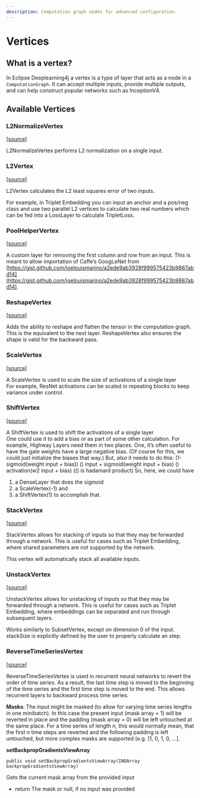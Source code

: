 ```yaml
---
description: Computation graph nodes for advanced configuration.
---
```


# Vertices

## What is a vertex?

In Eclipse Deeplearning4j a vertex is a type of layer that acts as a node in a `ComputationGraph`. It can accept multiple inputs, provide multiple outputs, and can help construct popular networks such as InceptionV4.

## Available Vertices

### L2NormalizeVertex

[\[source\]](https://github.com/eclipse/deeplearning4j/tree/master/deeplearning4j/deeplearning4j-nn/src/main/java/org/deeplearning4j/nn/graph/vertex/impl/L2NormalizeVertex.java)

L2NormalizeVertex performs L2 normalization on a single input.

### L2Vertex

[\[source\]](https://github.com/eclipse/deeplearning4j/tree/master/deeplearning4j/deeplearning4j-nn/src/main/java/org/deeplearning4j/nn/graph/vertex/impl/L2Vertex.java)

L2Vertex calculates the L2 least squares error of two inputs.

For example, in Triplet Embedding you can input an anchor and a pos/neg class and use two parallel L2 vertices to calculate two real numbers which can be fed into a LossLayer to calculate TripletLoss.

### PoolHelperVertex

[\[source\]](https://github.com/eclipse/deeplearning4j/tree/master/deeplearning4j/deeplearning4j-nn/src/main/java/org/deeplearning4j/nn/graph/vertex/impl/PoolHelperVertex.java)

A custom layer for removing the first column and row from an input. This is meant to allow importation of Caffe’s GoogLeNet from [https://gist.github.com/joelouismarino/a2ede9ab3928f999575423b9887abd14](https://gist.github.com/joelouismarino/a2ede9ab3928f999575423b9887abd14).

### ReshapeVertex

[\[source\]](https://github.com/eclipse/deeplearning4j/tree/master/deeplearning4j/deeplearning4j-nn/src/main/java/org/deeplearning4j/nn/graph/vertex/impl/ReshapeVertex.java)

Adds the ability to reshape and flatten the tensor in the computation graph. This is the equivalent to the next layer. ReshapeVertex also ensures the shape is valid for the backward pass.

### ScaleVertex

[\[source\]](https://github.com/eclipse/deeplearning4j/tree/master/deeplearning4j/deeplearning4j-nn/src/main/java/org/deeplearning4j/nn/graph/vertex/impl/ScaleVertex.java)

A ScaleVertex is used to scale the size of activations of a single layer\
For example, ResNet activations can be scaled in repeating blocks to keep variance under control.

### ShiftVertex

[\[source\]](https://github.com/eclipse/deeplearning4j/tree/master/deeplearning4j/deeplearning4j-nn/src/main/java/org/deeplearning4j/nn/graph/vertex/impl/ShiftVertex.java)

A ShiftVertex is used to shift the activations of a single layer\
One could use it to add a bias or as part of some other calculation. For example, Highway Layers need them in two places. One, it’s often useful to have the gate weights have a large negative bias. (Of course for this, we could just initialize the biases that way.) But, _also_ it needs to do this: (1-sigmoid(weight input + bias)) () input + sigmoid(weight input + bias) () activation(w2 input + bias) (() is hadamard product) So, here, we could have

1. a DenseLayer that does the sigmoid
2. a ScaleVertex(-1) and
3. a ShiftVertex(1) to accomplish that.

### StackVertex

[\[source\]](https://github.com/eclipse/deeplearning4j/tree/master/deeplearning4j/deeplearning4j-nn/src/main/java/org/deeplearning4j/nn/graph/vertex/impl/StackVertex.java)

StackVertex allows for stacking of inputs so that they may be forwarded through a network. This is useful for cases such as Triplet Embedding, where shared parameters are not supported by the network.

This vertex will automatically stack all available inputs.

### UnstackVertex

[\[source\]](https://github.com/eclipse/deeplearning4j/tree/master/deeplearning4j/deeplearning4j-nn/src/main/java/org/deeplearning4j/nn/graph/vertex/impl/UnstackVertex.java)

UnstackVertex allows for unstacking of inputs so that they may be forwarded through a network. This is useful for cases such as Triplet Embedding, where embeddings can be separated and run through subsequent layers.

Works similarly to SubsetVertex, except on dimension 0 of the input. stackSize is explicitly defined by the user to properly calculate an step.

### ReverseTimeSeriesVertex

[\[source\]](https://github.com/eclipse/deeplearning4j/tree/master/deeplearning4j/deeplearning4j-nn/src/main/java/org/deeplearning4j/nn/graph/vertex/impl/rnn/ReverseTimeSeriesVertex.java)

ReverseTimeSeriesVertex is used in recurrent neural networks to revert the order of time series. As a result, the last time step is moved to the beginning of the time series and the first time step is moved to the end. This allows recurrent layers to backward process time series.

**Masks**: The input might be masked (to allow for varying time series lengths in one minibatch). In this case the present input (mask array = 1) will be reverted in place and the padding (mask array = 0) will be left untouched at the same place. For a time series of length n, this would normally mean, that the first n time steps are reverted and the following padding is left untouched, but more complex masks are supported (e.g. \[1, 0, 1, 0, …].

**setBackpropGradientsViewArray**

```
public void setBackpropGradientsViewArray(INDArray backpropGradientsViewArray)
```

Gets the current mask array from the provided input

* return The mask or null, if no input was provided
